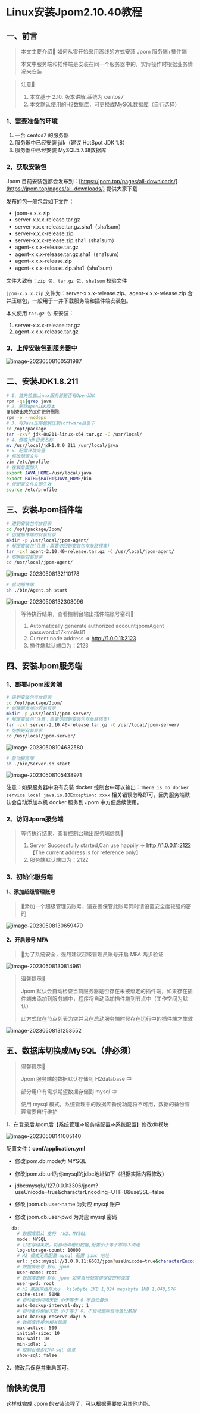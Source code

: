# Linux安装Jpom2.10.40教程

## 一、前言

> 本文主要介绍📣
> 如何从零开始采用离线的方式安装 Jpom 服务端+插件端
>
> 本文中服务端和插件端是安装在同一个服务器中的，实际操作时根据业务情况来安装

> 注意📣
>
> 1. 本文基于 2.10. 版本讲解,系统为 centos7
> 2. 本文默认使用的H2数据库，可更换成MySQL数据库（自行选择）


### 1、需要准备的环境

1. 一台 centos7 的服务器
2. 服务器中已经安装 jdk（建议 HotSpot JDK 1.8）
3. 服务器中已经安装 MySQL5.7.38数据库


### 2、获取安装包

Jpom 目前安装包都会发布到：[https://jpom.top/pages/all-downloads/](https://jpom.top/pages/all-downloads/) 提供大家下载

发布的包一般包含如下文件：

- jpom-x.x.x.zip
- server-x.x.x-release.tar.gz
- server-x.x.x-release.tar.gz.sha1（sha1sum）
- server-x.x.x-release.zip
- server-x.x.x-release.zip.sha1（sha1sum）
- agent-x.x.x-release.tar.gz
- agent-x.x.x-release.tar.gz.sha1（sha1sum）
- agent-x.x.x-release.zip
- agent-x.x.x-release.zip.sha1（sha1sum）


文件大致有：`zip 包`、`tar.gz 包`、`sha1sum` 校验文件

`jpom-x.x.x.zip` 文件为：server-x.x.x-release.zip、agent-x.x.x-release.zip 合并压缩包，一般用于一并下载服务端和插件端安装包。

本文使用 `tar.gz 包` 来安装：

1. server-x.x.x-release.tar.gz
2. agent-x.x.x-release.tar.gz

### 3、上传安装包到服务器中

![image-20230508100531987](C:\Users\13233\AppData\Roaming\Typora\typora-user-images\image-20230508100531987.png)

## 二、安装JDK1.8.211

```bash
# 1、首先检查Linux服务器是否有OpenJDK
rpm -qa|grep java
# 2、删除openJDK版本
复制查出来的文件进行删除
rpm -e --nodeps
# 3、将Java压缩包解压到software目录下
cd /opt/package
tar -zxvf jdk-8u211-linux-x64.tar.gz -C /usr/local/
# 4、修改jdk目录名称
mv /usr/local/jdk1.8.0_211 /usr/local/java
# 5、配置环境变量
# 修改配置文件
vim /etc/profile
# 在最后面加入
export JAVA_HOME=/usr/local/java
export PATH=$PATH:$JAVA_HOME/bin
# 使配置文件立即生效
source /etc/profile
```

## 三、安装Jpom插件端

```bash
# 进到安装包存放目录
cd /opt/package/Jpom/
# 创建插件端的安装目录
mkdir -p /usr/local/jpom-agent/
# 解压安装包(注意：需要切回到安装包存放路径奥)
tar -zxf agent-2.10.40-release.tar.gz -C /usr/local/jpom-agent/
# 切换到安装目录
cd /usr/local/jpom-agent/
```

![image-20230508132110178](C:\Users\13233\AppData\Roaming\Typora\typora-user-images\image-20230508132110178.png)

````bash
# 启动插件端
sh ./bin/Agent.sh start
````

![image-20230508132303096](C:\Users\13233\AppData\Roaming\Typora\typora-user-images\image-20230508132303096.png)

> 等待执行结果，查看控制台输出插件端账号密码📣
>
> 1. Automatically generate authorized account:jpomAgent  password:x17kmn9s81
> 2. Current node address => http://1.0.0.11:2123
> 3. 插件端默认端口为：2123

## 四、安装Jpom服务端

### 1、部署Jpom服务端

```bash
# 进到安装包存放目录
cd /opt/package/Jpom/
# 创建服务端的安装目录
mkdir -p /usr/local/jpom-server/
# 解压安装包(注意：需要切回到安装包存放路径奥)
tar -zxf server-2.10.40-release.tar.gz -C /usr/local/jpom-server/
# 切换到安装目录
cd /usr/local/jpom-server/
```

![image-20230508104632580](C:\Users\13233\AppData\Roaming\Typora\typora-user-images\image-20230508104632580.png)

```bash
# 启动服务端
sh ./bin/Server.sh start
```

![image-20230508105438971](C:\Users\13233\AppData\Roaming\Typora\typora-user-images\image-20230508105438971.png)

注意：如果服务器中没有安装 docker 控制台中可以输出：`There is no docker service local java.io.IOException: xxxx` 相关错误忽略即可，因为服务端默认会自动添加本机 docker 服务到 Jpom 中方便后续使用。


### 2、访问Jpom服务端

> 等待执行结果，查看控制台输出服务端信息📣
>
> 1.  Server Successfully started,Can use happily => http://1.0.0.11:2122 【The current address is for reference only】
> 2. 服务端默认端口为：2122

### 3、初始化服务端


#### 1、添加超级管理账号

> 📣添加一个超级管理员账号，请妥善保管此账号同时请设置安全度较强的密码

![image-20230508130659479](C:\Users\13233\AppData\Roaming\Typora\typora-user-images\image-20230508130659479.png)

#### 2、开启账号 MFA

> 📣为了系统安全，强烈建议超级管理员账号开启 MFA 两步验证
>

![image-20230508130814961](C:\Users\13233\AppData\Roaming\Typora\typora-user-images\image-20230508130814961.png)

> 温馨提示📣
>
> Jpom 默认会自动检查当前服务器是否存在未被绑定的插件端，如果存在插件端未添加到服务端中，程序将自动添加插件端到节点中（工作空间为默认）
>
> 此方式仅在节点列表为空并且在启动服务端时候存在运行中的插件端才生效

![image-20230508131253552](C:\Users\13233\AppData\Roaming\Typora\typora-user-images\image-20230508131253552.png)

## 五、数据库切换成MySQL（非必须）

> 温馨提示📣
>
> Jpom 服务端的数据默认存储到 H2database 中
>
> 部分用户有需求期望数据存储到 mysql 中
>
> 使用 mysql 模式，系统管理中的数据库备份功能将不可用，数据的备份管理需要自行维护

1、在登录后Jpom后【系统管理=>服务端配置=>系统配置】修改db模块

![image-20230508141005140](C:\Users\13233\AppData\Roaming\Typora\typora-user-images\image-20230508141005140.png)

配置文件：**conf/application.yml**

- 修改jpom.db.mode为 MYSQL

- 修改jpom.db.url为你mysql的jdbc地址如下（根据实际内容修改）

- jdbc:mysql://127.0.0.1:3306/jpom?useUnicode=true&characterEncoding=UTF-8&useSSL=false

- 修改 jpom.db.user-name 为对应 mysql 账户
- 修改 jpom.db.user-pwd 为对应 mysql 密码

```bash
  db: 
    # 数据库默认 支持 ：H2、MYSQL
    mode: MYSQL
    # 日志存储条数，将自动清理旧数据,配置小于等于零则不清理
    log-storage-count: 10000
    # H2 模式无需配置 mysql 配置 jdbc 地址
    url: jdbc:mysql://1.0.0.11:6603/jpom?useUnicode=true&characterEncoding=UTF-8&useSSL=false
    # 数据库账号 默认 jpom
    user-name: root
    # 数据库密码 默认 jpom 如果自行配置请保证密码强度
    user-pwd: root
    # h2 数据库缓存大小  kilobyte 1KB 1,024 megabyte 1MB 1,048,576
    cache-size: 50MB
    # 自动备份间隔天数 小于等于 0 不自动备份
    auto-backup-interval-day: 1
    # 自动备份保留天数 小于等于 0，不自动删除自动备份数据
    auto-backup-reserve-day: 5
    # 数据库连接池相关配置
    max-active: 500
    initial-size: 10
    max-wait: 10
    min-idle: 1
    # 控制台是否打印 sql 信息
    show-sql: false
```

2、修改后保存并重启即可。

## 愉快的使用

这样就完成 Jpom 的安装流程了，可以根据需要使用其他功能。


